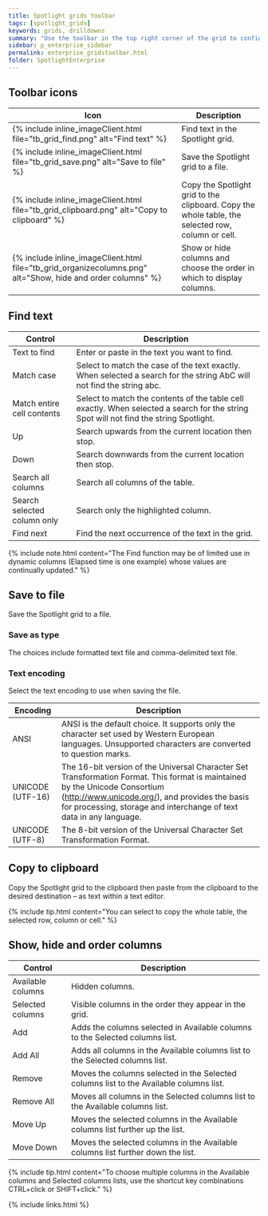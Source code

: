 ```yaml
---
title: Spotlight grids toolbar
tags: [spotlight_grids]
keywords: grids, drilldowns
summary: "Use the toolbar in the top right corner of the grid to configure the way the grid presents information."
sidebar: p_enterprise_sidebar
permalink: enterprise_gridstoolbar.html
folder: SpotlightEnterprise
---
```




## Toolbar icons

Icon | Description
-----|------------
{% include inline_imageClient.html file="tb_grid_find.png" alt="Find text" %} | Find text in the Spotlight grid.
{% include inline_imageClient.html file="tb_grid_save.png" alt="Save to file" %} | Save the Spotlight grid to a file.
{% include inline_imageClient.html file="tb_grid_clipboard.png" alt="Copy to clipboard" %} | Copy the Spotlight grid to the clipboard. Copy the whole table, the selected row, column or cell.
{% include inline_imageClient.html file="tb_grid_organizecolumns.png" alt="Show, hide and order columns" %} | Show or hide columns and choose the order in which to display columns.


## Find text

Control | Description
--------|------------
Text to find | Enter or paste in the text you want to find.
Match case | Select to match the case of the text exactly. When selected a search for the string AbC will not find the string abc.
Match entire cell contents | Select to match the contents of the table cell exactly. When selected a search for the string Spot will not find the string Spotlight.
Up | Search upwards from the current location then stop.
Down | Search downwards from the current location then stop.
Search all columns | Search all columns of the table.
Search selected column only | Search only the highlighted column.
Find next | Find the next occurrence of the text in the grid.

{% include note.html content="The Find function may be of limited use in dynamic columns (Elapsed time is one example) whose values are continually updated." %}


## Save to file

Save the Spotlight grid to a file.

### Save as type

The choices include formatted text file and comma-delimited text file.

### Text encoding

Select the text encoding to use when saving the file.

Encoding | Description
---------|------------
ANSI | ANSI is the default choice. It supports only the character set used by Western European languages. Unsupported characters are converted to question marks.
UNICODE (UTF-16) | The 16-bit version of the Universal Character Set Transformation Format. This format is maintained by the Unicode Consortium (http://www.unicode.org/), and provides the basis for processing, storage and interchange of text data in any language.
UNICODE (UTF-8) | The 8-bit version of the Universal Character Set Transformation Format.


## Copy to clipboard

Copy the Spotlight grid to the clipboard then paste from the clipboard to the desired destination – as text within a text editor.

{% include tip.html content="You can select to copy the whole table, the selected row, column or cell." %}


## Show, hide and order columns

Control | Description
--------|------------
Available columns | Hidden columns.
Selected columns | Visible columns in the order they appear in the grid.
Add | Adds the columns selected in Available columns to the Selected columns list.
Add All | Adds all columns in the Available columns list to the Selected columns list.
Remove | Moves the columns selected in the Selected columns list to the Available columns list.
Remove All | Moves all columns in the Selected columns list to the Available columns list.
Move Up | Moves the selected columns in the Available columns list further up the list.
Move Down | Moves the selected columns in the Available columns list further down the list.

{% include tip.html content="To choose multiple columns in the Available columns and Selected columns lists, use the shortcut key combinations CTRL+click or SHIFT+click." %}

{% include links.html %}
